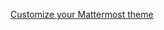 [Customize your Mattermost theme](https://docs.mattermost.com/preferences/customize-your-theme.html)
